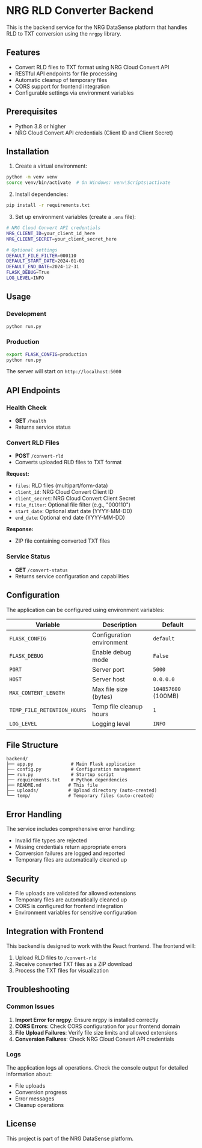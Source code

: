 # NRG RLD Converter Backend

This is the backend service for the NRG DataSense platform that handles RLD to TXT conversion using the `nrgpy` library.

## Features

- Convert RLD files to TXT format using NRG Cloud Convert API
- RESTful API endpoints for file processing
- Automatic cleanup of temporary files
- CORS support for frontend integration
- Configurable settings via environment variables

## Prerequisites

- Python 3.8 or higher
- NRG Cloud Convert API credentials (Client ID and Client Secret)

## Installation

1. Create a virtual environment:
```bash
python -m venv venv
source venv/bin/activate  # On Windows: venv\Scripts\activate
```

2. Install dependencies:
```bash
pip install -r requirements.txt
```

3. Set up environment variables (create a `.env` file):
```bash
# NRG Cloud Convert API credentials
NRG_CLIENT_ID=your_client_id_here
NRG_CLIENT_SECRET=your_client_secret_here

# Optional settings
DEFAULT_FILE_FILTER=000110
DEFAULT_START_DATE=2024-01-01
DEFAULT_END_DATE=2024-12-31
FLASK_DEBUG=True
LOG_LEVEL=INFO
```

## Usage

### Development
```bash
python run.py
```

### Production
```bash
export FLASK_CONFIG=production
python run.py
```

The server will start on `http://localhost:5000`

## API Endpoints

### Health Check
- **GET** `/health`
- Returns service status

### Convert RLD Files
- **POST** `/convert-rld`
- Converts uploaded RLD files to TXT format

**Request:**
- `files`: RLD files (multipart/form-data)
- `client_id`: NRG Cloud Convert Client ID
- `client_secret`: NRG Cloud Convert Client Secret
- `file_filter`: Optional file filter (e.g., "000110")
- `start_date`: Optional start date (YYYY-MM-DD)
- `end_date`: Optional end date (YYYY-MM-DD)

**Response:**
- ZIP file containing converted TXT files

### Service Status
- **GET** `/convert-status`
- Returns service configuration and capabilities

## Configuration

The application can be configured using environment variables:

| Variable | Description | Default |
|----------|-------------|---------|
| `FLASK_CONFIG` | Configuration environment | `default` |
| `FLASK_DEBUG` | Enable debug mode | `False` |
| `PORT` | Server port | `5000` |
| `HOST` | Server host | `0.0.0.0` |
| `MAX_CONTENT_LENGTH` | Max file size (bytes) | `104857600` (100MB) |
| `TEMP_FILE_RETENTION_HOURS` | Temp file cleanup hours | `1` |
| `LOG_LEVEL` | Logging level | `INFO` |

## File Structure

```
backend/
├── app.py              # Main Flask application
├── config.py           # Configuration management
├── run.py              # Startup script
├── requirements.txt    # Python dependencies
├── README.md          # This file
├── uploads/           # Upload directory (auto-created)
└── temp/              # Temporary files (auto-created)
```

## Error Handling

The service includes comprehensive error handling:

- Invalid file types are rejected
- Missing credentials return appropriate errors
- Conversion failures are logged and reported
- Temporary files are automatically cleaned up

## Security

- File uploads are validated for allowed extensions
- Temporary files are automatically cleaned up
- CORS is configured for frontend integration
- Environment variables for sensitive configuration

## Integration with Frontend

This backend is designed to work with the React frontend. The frontend will:

1. Upload RLD files to `/convert-rld`
2. Receive converted TXT files as a ZIP download
3. Process the TXT files for visualization

## Troubleshooting

### Common Issues

1. **Import Error for nrgpy**: Ensure nrgpy is installed correctly
2. **CORS Errors**: Check CORS configuration for your frontend domain
3. **File Upload Failures**: Verify file size limits and allowed extensions
4. **Conversion Failures**: Check NRG Cloud Convert API credentials

### Logs

The application logs all operations. Check the console output for detailed information about:

- File uploads
- Conversion progress
- Error messages
- Cleanup operations

## License

This project is part of the NRG DataSense platform.
